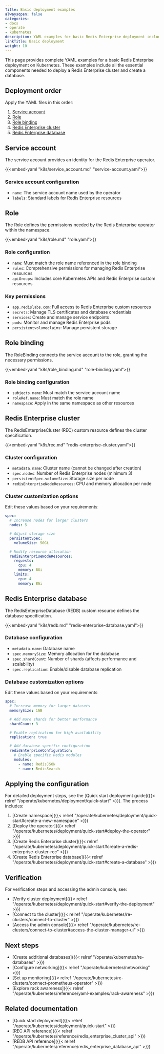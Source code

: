 ```yaml
---
Title: Basic deployment examples
alwaysopen: false
categories:
- docs
- operate
- kubernetes
description: YAML examples for basic Redis Enterprise deployment including RBAC, cluster, and database configurations.
linkTitle: Basic deployment
weight: 10
---
```


This page provides complete YAML examples for a basic Redis Enterprise deployment on Kubernetes. These examples include all the essential components needed to deploy a Redis Enterprise cluster and create a database.

## Deployment order

Apply the YAML files in this order:

1. [Service account](#service-account)
2. [Role](#role)
3. [Role binding](#role-binding)
4. [Redis Enterprise cluster](#redis-enterprise-cluster)
5. [Redis Enterprise database](#redis-enterprise-database)

## Service account

The service account provides an identity for the Redis Enterprise operator.

{{<embed-yaml "k8s/service_account.md" "service-account.yaml">}}

### Service account configuration

- `name`: The service account name used by the operator
- `labels`: Standard labels for Redis Enterprise resources

## Role

The Role defines the permissions needed by the Redis Enterprise operator within the namespace.

{{<embed-yaml "k8s/role.md" "role.yaml">}}

### Role configuration

- `name`: Must match the role name referenced in the role binding
- `rules`: Comprehensive permissions for managing Redis Enterprise resources
- `apiGroups`: Includes core Kubernetes APIs and Redis Enterprise custom resources

### Key permissions

- `app.redislabs.com`: Full access to Redis Enterprise custom resources
- `secrets`: Manage TLS certificates and database credentials
- `services`: Create and manage service endpoints
- `pods`: Monitor and manage Redis Enterprise pods
- `persistentvolumeclaims`: Manage persistent storage

## Role binding

The RoleBinding connects the service account to the role, granting the necessary permissions.

{{<embed-yaml "k8s/role_binding.md" "role-binding.yaml">}}

### Role binding configuration

- `subjects.name`: Must match the service account name
- `roleRef.name`: Must match the role name
- `namespace`: Apply in the same namespace as other resources

## Redis Enterprise cluster

The RedisEnterpriseCluster (REC) custom resource defines the cluster specification.

{{<embed-yaml "k8s/rec.md" "redis-enterprise-cluster.yaml">}}

### Cluster configuration

- `metadata.name`: Cluster name (cannot be changed after creation)
- `spec.nodes`: Number of Redis Enterprise nodes (minimum 3)
- `persistentSpec.volumeSize`: Storage size per node
- `redisEnterpriseNodeResources`: CPU and memory allocation per node

### Cluster customization options

Edit these values based on your requirements:

```yaml
spec:
  # Increase nodes for larger clusters
  nodes: 5

  # Adjust storage size
  persistentSpec:
    volumeSize: 50Gi

  # Modify resource allocation
  redisEnterpriseNodeResources:
    requests:
      cpu: 4
      memory: 8Gi
    limits:
      cpu: 4
      memory: 8Gi
```

## Redis Enterprise database

The RedisEnterpriseDatabase (REDB) custom resource defines the database specification.

{{<embed-yaml "k8s/redb.md" "redis-enterprise-database.yaml">}}

### Database configuration

- `metadata.name`: Database name
- `spec.memorySize`: Memory allocation for the database
- `spec.shardCount`: Number of shards (affects performance and scalability)
- `spec.replication`: Enable/disable database replication

### Database customization options

Edit these values based on your requirements:

```yaml
spec:
  # Increase memory for larger datasets
  memorySize: 1GB

  # Add more shards for better performance
  shardCount: 3

  # Enable replication for high availability
  replication: true

  # Add database-specific configuration
  redisEnterpriseConfiguration:
    # Enable specific Redis modules
    modules:
      - name: RedisJSON
      - name: RedisSearch
```

## Applying the configuration

For detailed deployment steps, see the [Quick start deployment guide]({{< relref "/operate/kubernetes/deployment/quick-start" >}}). The process includes:

1. [Create namespace]({{< relref "/operate/kubernetes/deployment/quick-start#create-a-new-namespace" >}})
2. [Deploy the operator]({{< relref "/operate/kubernetes/deployment/quick-start#deploy-the-operator" >}})
3. [Create Redis Enterprise cluster]({{< relref "/operate/kubernetes/deployment/quick-start#create-a-redis-enterprise-cluster-rec" >}})
4. [Create Redis Enterprise database]({{< relref "/operate/kubernetes/deployment/quick-start#create-a-database" >}})

## Verification

For verification steps and accessing the admin console, see:

- [Verify cluster deployment]({{< relref "/operate/kubernetes/deployment/quick-start#verify-the-deployment" >}})
- [Connect to the cluster]({{< relref "/operate/kubernetes/re-clusters/connect-to-cluster" >}})
- [Access the admin console]({{< relref "/operate/kubernetes/re-clusters/connect-to-cluster#access-the-cluster-manager-ui" >}})

## Next steps

- [Create additional databases]({{< relref "/operate/kubernetes/re-databases" >}})
- [Configure networking]({{< relref "/operate/kubernetes/networking" >}})
- [Set up monitoring]({{< relref "/operate/kubernetes/re-clusters/connect-prometheus-operator" >}})
- [Explore rack awareness]({{< relref "/operate/kubernetes/reference/yaml-examples/rack-awareness" >}})

## Related documentation

- [Quick start deployment]({{< relref "/operate/kubernetes/deployment/quick-start" >}})
- [REC API reference]({{< relref "/operate/kubernetes/reference/redis_enterprise_cluster_api" >}})
- [REDB API reference]({{< relref "/operate/kubernetes/reference/redis_enterprise_database_api" >}})
